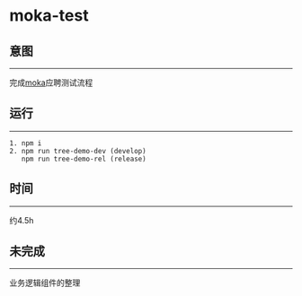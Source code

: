 moka-test
=

意图
-
---
完成[moka](http://www.mokahr.com/)应聘测试流程


运行
-
---

	1. npm i
	2. npm run tree-demo-dev (develop)
	   npm run tree-demo-rel (release)

时间
-
---
约4.5h

未完成
-
---
业务逻辑组件的整理  